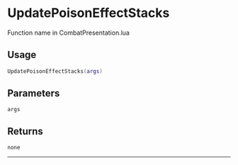 # UpdatePoisonEffectStacks
Function name in CombatPresentation.lua
## Usage
```lua
UpdatePoisonEffectStacks(args)
```
## Parameters
`args`
## Returns
`none`

---